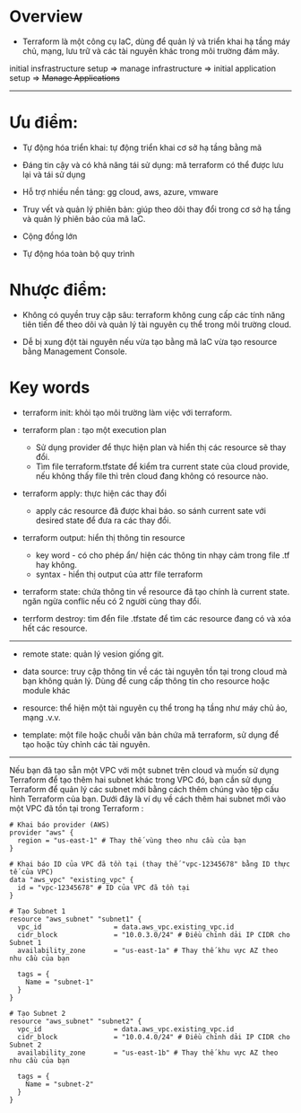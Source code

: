 # Overview
- Terraform là một công cụ IaC, dùng để quản lý và triển khai hạ tầng máy chủ, mạng, lưu trữ và các tài nguyên khác trong môi trường đám mây.

initial insfrastructure setup => manage infrastructure => initial application setup => ~~Manage Applications~~

---

# Ưu điểm:

- Tự động hóa triển khai: tự động triển khai cơ sở hạ tầng bằng mã

- Đáng tin cậy và có khả năng tái sử dụng: mã terraform có thể được lưu lại và tái sử dụng

- Hỗ trợ nhiều nền tảng: gg cloud, aws, azure, vmware

- Truy vết và quản lý phiên bản: giúp theo dõi thay đổi trong cơ sở hạ tầng và quản lý phiên bảo của mã IaC.

- Cộng đồng lớn

- Tự động hóa toàn bộ quy trình

# Nhược điểm:

- Không có quyền truy cập sâu: terraform không cung cấp các tính năng tiên tiến để theo dõi và quản lý tài nguyên cụ thể trong môi trường cloud.

- Dễ bị xung đột tài nguyên nếu vừa tạo bằng mã IaC vừa tạo resource bằng Management Console.

# Key words

- terraform init: khỏi tạo môi trường làm việc với terraform.

- terraform plan : tạo một execution plan
    + Sử dụng provider để thực hiện plan và hiển thị các resource sẽ thay đổi. 
    + Tìm file terraform.tfstate để kiểm tra current state của cloud provide, nếu không thấy file thì trên cloud đang không có resource nào.

- terraform apply: thực hiện các thay đổi
    + apply các resource đã được khai báo. so sánh current sate với desired state để đưa ra các thay đổi.

- terraform output: hiển thị thông tin resource
   + key word - có cho phép ẩn/ hiện các thông tin nhạy cảm trong file .tf hay không. 
   + syntax - hiển thị output của attr file terraform

- terraform state: chứa thông tin về resource đã tạo chính là current state. ngăn ngừa conflic nếu có 2 người cùng thay đổi.

- terrform destroy: tìm đển file .tfstate để tìm các resource đang có và xóa hết các resource.

---

- remote state: quản lý vesion giống git.

- data source: truy cập thông tin về các tài nguyên tồn tại trong cloud mà bạn không quản lý. Dùng để cung cấp thông tin cho resource hoặc module khác

- resource: thể hiện một tài nguyên cụ thể trong hạ tầng như máy chủ ảo, mạng .v.v.

- template: một file hoặc chuỗi văn bản chứa mã terraform, sử dụng để tạo hoặc tùy chỉnh các tài nguyên.

---
Nếu bạn đã tạo sẵn một VPC với một subnet trên cloud và muốn sử dụng Terraform để tạo thêm hai subnet khác trong VPC đó, bạn cần sử dụng Terraform để quản lý các subnet mới bằng cách thêm chúng vào tệp cấu hình Terraform của bạn. Dưới đây là ví dụ về cách thêm hai subnet mới vào một VPC đã tồn tại trong Terraform :



```
# Khai báo provider (AWS)
provider "aws" {
  region = "us-east-1" # Thay thế vùng theo nhu cầu của bạn
}

# Khai báo ID của VPC đã tồn tại (thay thế "vpc-12345678" bằng ID thực tế của VPC)
data "aws_vpc" "existing_vpc" {
  id = "vpc-12345678" # ID của VPC đã tồn tại
}

# Tạo Subnet 1
resource "aws_subnet" "subnet1" {
  vpc_id                  = data.aws_vpc.existing_vpc.id
  cidr_block              = "10.0.3.0/24" # Điều chỉnh dải IP CIDR cho Subnet 1
  availability_zone       = "us-east-1a" # Thay thế khu vực AZ theo nhu cầu của bạn

  tags = {
    Name = "subnet-1"
  }
}

# Tạo Subnet 2
resource "aws_subnet" "subnet2" {
  vpc_id                  = data.aws_vpc.existing_vpc.id
  cidr_block              = "10.0.4.0/24" # Điều chỉnh dải IP CIDR cho Subnet 2
  availability_zone       = "us-east-1b" # Thay thế khu vực AZ theo nhu cầu của bạn

  tags = {
    Name = "subnet-2"
  }
}
```
